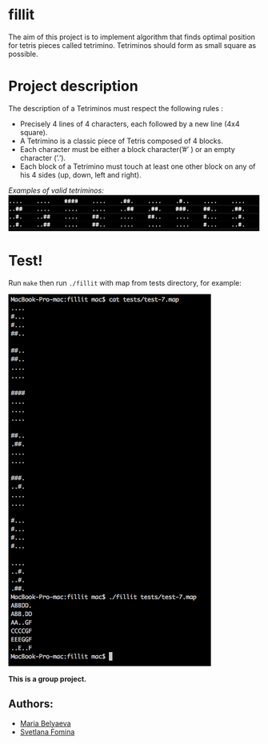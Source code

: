 # fillit
The aim of this project is to implement algorithm that finds optimal position for tetris pieces called tetrimino. Tetriminos should form as small square as possible.
# Project description
The description of a Tetriminos must respect the following rules :
- Precisely 4 lines of 4 characters, each followed by a new line (4x4 square).
- A Tetrimino is a classic piece of Tetris composed of 4 blocks.
- Each character must be either a block character(’#’ ) or an empty character (’.’).
- Each block of a Tetrimino must touch at least one other block on any of his 4 sides (up, down, left and right).

*Examples of valid tetriminos:*<br>
![Valid](https://github.com/randomaru/fillit/raw/master/img/valid.png)<br>

# Test!
Run `make` then run `./fillit` with map from tests directory, for example:<br>

![prog](https://github.com/randomaru/fillit/raw/master/img/prog.png)<br>

**This is a group project.**  

## Authors: 


<ul>
        <li><a href="https://github.com/randomaru">Maria Belyaeva</a></li>
        <li> <a href="https://github.com/Svetlaaanl">Svetlana Fomina</a></li>
</ul>
